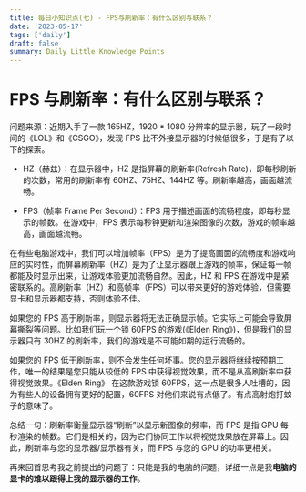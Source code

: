 ```yaml
---
title: 每日小知识点(七) - FPS与刷新率：有什么区别与联系？
date: '2023-05-17'
tags: ['daily']
draft: false
summary: Daily Little Knowledge Points
---
```


# FPS 与刷新率：有什么区别与联系？

问题来源：近期入手了一款 165HZ，1920 \* 1080 分辨率的显示器，玩了一段时间的《LOL》和《CSGO》，发现 FPS 比不外接显示器的时候低很多，于是有了以下的探索。

- HZ（赫兹）：在显示器中，HZ 是指屏幕的刷新率(Refresh Rate)，即每秒刷新的次数，常用的刷新率有 60HZ、75HZ、144HZ 等。刷新率越高，画面越流畅。

- FPS（帧率 Frame Per Second）：FPS 用于描述画面的流畅程度，即每秒显示的帧数。在游戏中，FPS 表示每秒钟更新和渲染图像的次数，游戏的帧率越高，画面越流畅。

在有些电脑游戏中，我们可以增加帧率（FPS）是为了提高画面的流畅度和游戏响应的实时性，而屏幕刷新率（HZ）是为了让显示器跟上游戏的帧率，保证每一帧都能及时显示出来，让游戏体验更加流畅自然。因此，HZ 和 FPS 在游戏中是紧密联系的。高刷新率（HZ）和高帧率（FPS）可以带来更好的游戏体验，但需要显卡和显示器都支持，否则体验不佳。

如果您的 FPS 高于刷新率，则显示器将无法正确显示帧。它实际上可能会导致屏幕撕裂等问题。比如我们玩一个锁 60FPS 的游戏(《Elden Ring》)，但是我们的显示器只有 30HZ 的刷新率，我们的游戏是不可能如期的运行流畅的。

如果您的 FPS 低于刷新率，则不会发生任何坏事。您的显示器将继续按预期工作，唯一的结果是您只能从较低的 FPS 中获得视觉效果，而不是从高刷新率中获得视觉效果。《Elden Ring》 在这款游戏锁 60FPS，这一点是很多人吐槽的，因为有些人的设备拥有更好的配置，60FPS 对他们来说有点低了。有点高射炮打蚊子的意味了。

总结一句：刷新率衡量显示器“刷新”以显示新图像的频率，而 FPS 是指 GPU 每秒渲染的帧数。它们是相关的，因为它们协同工作以将视觉效果放在屏幕上。因此，刷新率与您的显示器/显示器有关，而 FPS 与您的 GPU 的功率更相关。

再来回首思考我之前提出的问题了：只能是我的电脑的问题，详细一点是我**电脑的显卡的难以跟得上我的显示器的工作**。
